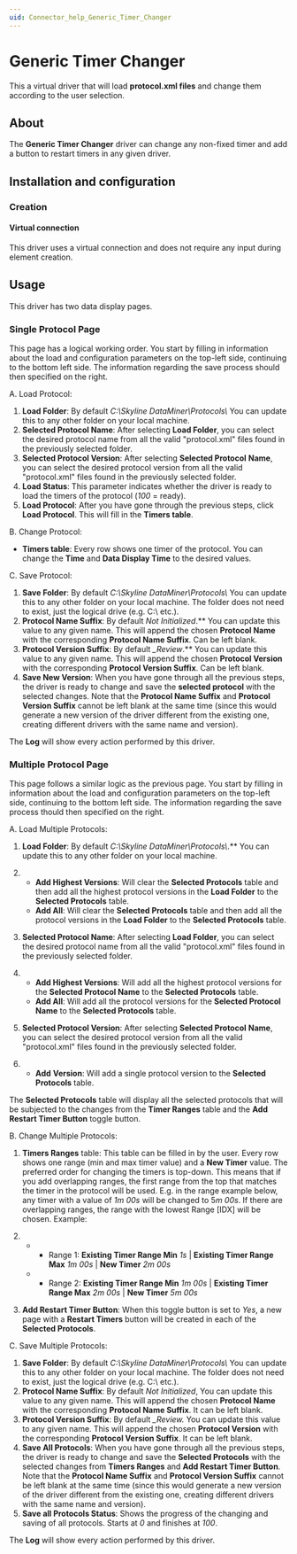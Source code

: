```yaml
---
uid: Connector_help_Generic_Timer_Changer
---
```


# Generic Timer Changer

This a virtual driver that will load **protocol.xml files** and change them according to the user selection.

## About

The **Generic Timer Changer** driver can change any non-fixed timer and add a button to restart timers in any given driver.

## Installation and configuration

### Creation

#### Virtual connection

This driver uses a virtual connection and does not require any input during element creation.

## Usage

This driver has two data display pages.

### Single Protocol Page

This page has a logical working order. You start by filling in information about the load and configuration parameters on the top-left side, continuing to the bottom left side. The information regarding the save process should then specified on the right.

A. Load Protocol:

1.  **Load Folder**: By default *C:\Skyline DataMiner\Protocols\\* You can update this to any other folder on your local machine.
2.  **Selected Protocol Name**: After selecting **Load Folder**, you can select the desired protocol name from all the valid "protocol.xml" files found in the previously selected folder.
3.  **Selected Protocol Version**: After selecting **Selected Protocol** **Name**, you can select the desired protocol version from all the valid "protocol.xml" files found in the previously selected folder.
4.  **Load Status**: This parameter indicates whether the driver is ready to load the timers of the protocol (*100* = ready).
5.  **Load Protocol**: After you have gone through the previous steps, click **Load Protocol**. This will fill in the **Timers table**.

B. Change Protocol:

- **Timers table**: Every row shows one timer of the protocol. You can change the **Time** and **Data Display Time** to the desired values.

C. Save Protocol:

1.  **Save Folder**: By default *C:\Skyline DataMiner\Protocols\\* You can update this to any other folder on your local machine. The folder does not need to exist, just the logical drive (e.g. C:\\ etc.).
2.  **Protocol Name Suffix**: By default *Not Initialized*.** You can update this value to any given name. This will append the chosen **Protocol Name** with the corresponding **Protocol Name Suffix**. Can be left blank.
3.  **Protocol Version Suffix**: By default *\_Review*.** You can update this value to any given name. This will append the chosen **Protocol Version** with the corresponding **Protocol Version Suffix**. Can be left blank.
4.  **Save New Version**: When you have gone through all the previous steps, the driver is ready to change and save the **selected protocol** with the selected changes. Note that the **Protocol Name Suffix** and **Protocol Version Suffix** cannot be left blank at the same time (since this would generate a new version of the driver different from the existing one, creating different drivers with the same name and version).

The **Log** will show every action performed by this driver.

### Multiple Protocol Page

This page follows a similar logic as the previous page. You start by filling in information about the load and configuration parameters on the top-left side, continuing to the bottom left side. The information regarding the save process thould then specified on the right.

A. Load Multiple Protocols:

1.  **Load Folder**: By default *C:\Skyline DataMiner\Protocols\\*.** You can update this to any other folder on your local machine.

2.  - **Add Highest Versions**: Will clear the **Selected Protocols** table and then add all the highest protocol versions in the **Load Folder** to the **Selected Protocols** table.
    - **Add All**: Will clear the **Selected Protocols** table and then add all the protocol versions in the **Load Folder** to the **Selected Protocols** table.

3.  **Selected Protocol Name**: After selecting **Load Folder**, you can select the desired protocol name from all the valid "protocol.xml" files found in the previously selected folder.

4.  - **Add Highest Versions**: Will add all the highest protocol versions for the **Selected Protocol Name** to the **Selected Protocols** table.
    - **Add All**: Will add all the protocol versions for the **Selected Protocol Name** to the **Selected Protocols** table.

5.  **Selected Protocol Version**: After selecting **Selected Protocol** **Name**, you can select the desired protocol version from all the valid "protocol.xml" files found in the previously selected folder.

6.  - **Add** **Version**: Will add a single protocol version to the **Selected Protocols** table.

The **Selected Protocols** table will display all the selected protocols that will be subjected to the changes from the **Timer Ranges** table and the **Add Restart Timer Button** toggle button.

B. Change Multiple Protocols:

1.  **Timers Ranges** table: This table can be filled in by the user. Every row shows one range (min and max timer value) and a **New Timer** value. The preferred order for changing the timers is top-down. This means that if you add overlapping ranges, the first range from the top that matches the timer in the protocol will be used. E.g. in the range example below, any timer with a value of *1m 00s* will be changed to 5*m 00s*. If there are overlapping ranges, the range with the lowest Range \[IDX\] will be chosen.
    Example:

2.  - - Range 1: **Existing Timer Range Min** *1s* \| **Existing Timer Range Max** *1m 00s* \| **New Timer** *2m 00s*

    - - Range 2: **Existing Timer Range Min** *1m 00s* \| **Existing Timer Range Max** *2m 00s* \| **New Timer** *5m 00s*

3.  **Add Restart Timer Button**: When this toggle button is set to *Yes*, a new page with a **Restart Timers** button will be created in each of the **Selected Protocols**.

C. Save Multiple Protocols:

1.  **Save Folder**: By default *C:\Skyline DataMiner\Protocols\\* You can update this to any other folder on your local machine. The folder does not need to exist, just the logical drive (e.g. C:\\ etc.).
2.  **Protocol Name Suffix**: By default *Not Initialized*, You can update this value to any given name. This will append the chosen **Protocol Name** with the corresponding **Protocol Name Suffix**. It can be left blank.
3.  **Protocol Version Suffix**: By default *\_Review.* You can update this value to any given name. This will append the chosen **Protocol Version** with the corresponding **Protocol Version Suffix**. It can be left blank.
4.  **Save All Protocols**: When you have gone through all the previous steps, the driver is ready to change and save the **Selected Protocols** with the selected changes from **Timers Ranges** and **Add Restart Timer Button**. Note that the **Protocol Name Suffix** and **Protocol Version Suffix** cannot be left blank at the same time (since this would generate a new version of the driver different from the existing one, creating different drivers with the same name and version).
5.  **Save all Protocols Status**: Shows the progress of the changing and saving of all protocols. Starts at *0* and finishes at *100*.

The **Log** will show every action performed by this driver.
